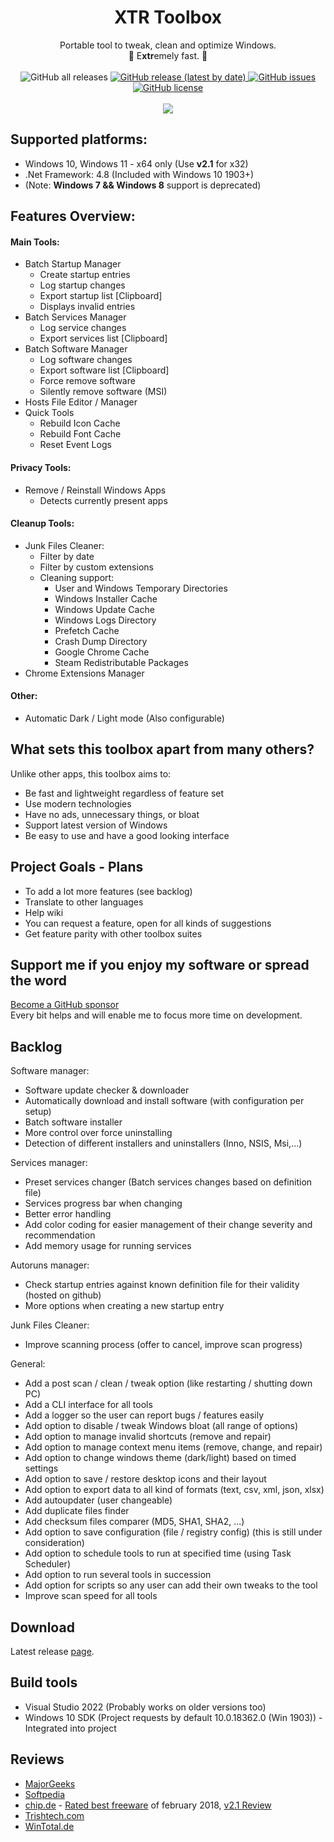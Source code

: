 <h1 align="center">
XTR Toolbox
</h1>
<p align="center">
Portable tool to tweak, clean and optimize Windows.
<br>🚀 E<b>xtr</b>emely fast. 🚀
<br>
<br>
<img alt="GitHub all releases" src="https://img.shields.io/github/downloads/zeeex/xtr-toolbox/total"> 
<a href="https://github.com/Zeeex/XTR-Toolbox/releases/latest">
<img alt="GitHub release (latest by date)" src="https://img.shields.io/github/v/release/zeeex/xtr-toolbox">
</a>
<a href="https://github.com/Zeeex/XTR-Toolbox/issues">
<img alt="GitHub issues" src="https://img.shields.io/github/issues/zeeex/xtr-toolbox">
<img alt="GitHub license" src="https://img.shields.io/github/license/zeeex/xtr-toolbox"> 
</a>
<br>
<br>
<img src="XTR_main_screenshot.png">
</p>

## Supported platforms:
- Windows 10, Windows 11 - x64 only (Use **v2.1** for x32)
- .Net Framework: 4.8 (Included with Windows 10 1903+)
- (Note: **Windows 7 && Windows 8** support is deprecated)

## Features Overview:

#### Main Tools:
- Batch Startup Manager
  - Create startup entries
  - Log startup changes
  - Export startup list [Clipboard]
  - Displays invalid entries
- Batch Services Manager
  - Log service changes
  - Export services list [Clipboard]
- Batch Software Manager
  - Log software changes
  - Export software list [Clipboard]
  - Force remove software
  - Silently remove software (MSI)
- Hosts File Editor / Manager
- Quick Tools
  - Rebuild Icon Cache
  - Rebuild Font Cache
  - Reset Event Logs

#### Privacy Tools:
- Remove / Reinstall Windows Apps
  - Detects currently present apps

#### Cleanup Tools: 
- Junk Files Cleaner:
  - Filter by date
  - Filter by custom extensions
  - Cleaning support:
    - User and Windows Temporary Directories
    - Windows Installer Cache
    - Windows Update Cache
    - Windows Logs Directory
    - Prefetch Cache
    - Crash Dump Directory
    - Google Chrome Cache
    - Steam Redistributable Packages
- Chrome Extensions Manager

#### Other:
- Automatic Dark / Light mode (Also configurable)

## What sets this toolbox apart from many others?
Unlike other apps, this toolbox aims to:
- Be fast and lightweight regardless of feature set
- Use modern technologies
- Have no ads, unnecessary things, or bloat
- Support latest version of Windows
- Be easy to use and have a good looking interface

## Project Goals - Plans
- To add a lot more features (see backlog)
- Translate to other languages
- Help wiki
- You can request a feature, open for all kinds of suggestions
- Get feature parity with other toolbox suites

## Support me if you enjoy my software or spread the word
<a href="https://github.com/sponsors/Zeeex">
Become a GitHub sponsor
</a>
<br>
Every bit helps and will enable me to focus more time on development.
<br>

## Backlog
Software manager:
- Software update checker & downloader
- Automatically download and install software (with configuration per setup)
- Batch software installer
- More control over force uninstalling
- Detection of different installers and uninstallers (Inno, NSIS, Msi,...)

Services manager:
- Preset services changer (Batch services changes based on definition file)
- Services progress bar when changing
- Better error handling
- Add color coding for easier management of their change severity and recommendation
- Add memory usage for running services

Autoruns manager:
- Check startup entries against known definition file for their validity (hosted on github)
- More options when creating a new startup entry

Junk Files Cleaner:
- Improve scanning process (offer to cancel, improve scan progress)

General:
- Add a post scan / clean / tweak option (like restarting / shutting down PC)
- Add a CLI interface for all tools
- Add a logger so the user can report bugs / features easily
- Add option to disable / tweak Windows bloat (all range of options)
- Add option to manage invalid shortcuts (remove and repair)
- Add option to manage context menu items (remove, change, and repair)
- Add option to change windows theme (dark/light) based on timed settings
- Add option to save / restore desktop icons and their layout
- Add option to export data to all kind of formats (text, csv, xml, json, xlsx)
- Add autoupdater (user changeable)
- Add duplicate files finder
- Add checksum files comparer (MD5, SHA1, SHA2, ...)
- Add option to save configuration (file / registry config) (this is still under consideration)
- Add option to schedule tools to run at specified time (using Task Scheduler)
- Add option to run several tools in succession
- Add option for scripts so any user can add their own tweaks to the tool
- Improve scan speed for all tools

## Download
Latest release [page](https://github.com/Zeeex/XTR-Toolbox/releases/latest).

## Build tools
- Visual Studio 2022 (Probably works on older versions too)
- Windows 10 SDK (Project requests by default 10.0.18362.0 (Win 1903)) - Integrated into project

## Reviews
- [MajorGeeks](http://www.majorgeeks.com/files/details/xtr_toolbox.html) </br>
- [Softpedia](http://www.softpedia.com/get/PORTABLE-SOFTWARE/System/System-Enhancements/XTR-Toolbox.shtml) </br>
- [chip.de](http://www.chip.de/downloads/XTR-Toolbox_131625845.html) - [Rated best freeware](http://www.chip.de/bildergalerie/Freeware-des-Monats-2018-Galerie_130718114.html) of february 2018, [v2.1 Review](http://www.chip.de/news/Update-fuer-XTR-Toolbox-CCleaner-Alternative-entfernt-Windows-Apps-noch-zuverlaessiger_131614814.html) </br>
- [Trishtech.com](https://www.trishtech.com/2018/01/xtr-toolbox-portable-windows-tweaker-and-optimizer/) </br>
- [WinTotal.de](https://www.wintotal.de/download/xtr-toolbox/)
